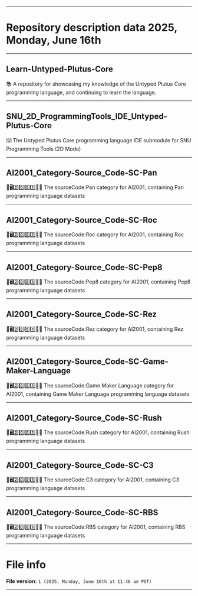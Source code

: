 
***

# Repository description data 2025, Monday, June 16th

---

## Learn-Untyped-Plutus-Core

📚️ A repository for showcasing my knowledge of the Untyped Plutus Core programming language, and continuing to learn the language. 

---

## SNU_2D_ProgrammingTools_IDE_Untyped-Plutus-Core

⌨️ The Untyped Plutus Core programming language IDE submodule for SNU Programming Tools (2D Mode)

---

## AI2001_Category-Source_Code-SC-Pan

🧠️🖥️2️⃣️0️⃣️0️⃣️1️⃣️💾️📜️ The sourceCode:Pan category for AI2001, containing Pan programming language datasets

---

## AI2001_Category-Source_Code-SC-Roc

🧠️🖥️2️⃣️0️⃣️0️⃣️1️⃣️💾️📜️ The sourceCode:Roc category for AI2001, containing Roc programming language datasets

---

## AI2001_Category-Source_Code-SC-Pep8

🧠️🖥️2️⃣️0️⃣️0️⃣️1️⃣️💾️📜️ The sourceCode:Pep8 category for AI2001, containing Pep8 programming language datasets

---

## AI2001_Category-Source_Code-SC-Rez

🧠️🖥️2️⃣️0️⃣️0️⃣️1️⃣️💾️📜️ The sourceCode:Rez category for AI2001, containing Rez programming language datasets

---

## AI2001_Category-Source_Code-SC-Game-Maker-Language

🧠️🖥️2️⃣️0️⃣️0️⃣️1️⃣️💾️📜️ The sourceCode:Game Maker Language category for AI2001, containing Game Maker Language programming language datasets

---

## AI2001_Category-Source_Code-SC-Rush

🧠️🖥️2️⃣️0️⃣️0️⃣️1️⃣️💾️📜️ The sourceCode:Rush category for AI2001, containing Rush programming language datasets

---

## AI2001_Category-Source_Code-SC-C3

🧠️🖥️2️⃣️0️⃣️0️⃣️1️⃣️💾️📜️ The sourceCode:C3 category for AI2001, containing C3 programming language datasets

---

## AI2001_Category-Source_Code-SC-RBS

🧠️🖥️2️⃣️0️⃣️0️⃣️1️⃣️💾️📜️ The sourceCode:RBS category for AI2001, containing RBS programming language datasets

***

# File info

**File version:** `1 (2025, Monday, June 16th at 11:46 am PST)`

***

